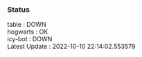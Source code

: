### Status


table : DOWN  
hogwarts : OK  
icy-bot : DOWN  
Latest Update : 2022-10-10 22:14:02.553579
